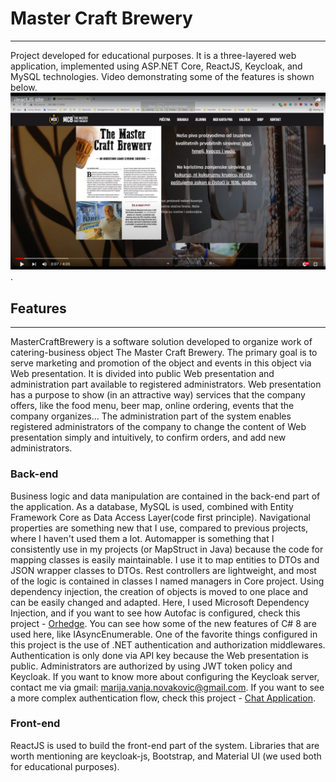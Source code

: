 # Master Craft Brewery
--------------

Project developed for educational purposes. It is a three-layered web application, implemented using ASP.NET Core, ReactJS, Keycloak, and MySQL technologies. 
Video demonstrating some of the features is shown below.  
[![MCB](./video.png)](https://youtu.be/OEtuPdPJEvI).  
## Features
---------------
MasterCraftBrewery is a software solution developed to organize work of catering-business object The Master Craft Brewery. The primary goal is to serve marketing and promotion of the object and events in this object via Web presentation. It is divided into public Web presentation and administration part available to registered administrators.
Web presentation has a purpose to show (in an attractive way) services that the company offers, like the food menu, beer map, online ordering, events that the company organizes...
The administration part of the system enables registered administrators of the company to change the content of Web presentation simply and intuitively, to confirm orders, and add new administrators.

### Back-end
Business logic and data manipulation are contained in the back-end part of the application. 
As a database, MySQL is used, combined with Entity Framework Core as Data Access Layer(code first principle). Navigational properties are something new that I use, compared to previous projects, where I haven't used them a lot.  Automapper is something that I consistently use in my projects (or MapStruct in Java) because the code for mapping classes is easily maintainable. I use it to map entities to DTOs and JSON wrapper classes to DTOs. Rest controllers are lightweight, and most of the logic is contained in classes I named managers in Core project. Using dependency injection, the creation of objects is moved to one place and can be easily changed and adapted. Here, I used Microsoft Dependency Injection, and if you want to see how Autofac is configured, check this project - [Orhedge](https://github.com/chimarry/Orhedge). You can see how some of the new features of C# 8 are used here, like IAsyncEnumerable. One of the favorite things configured in this project is the use of .NET authentication and authorization middlewares. Authentication is only done via API key because the Web presentation is public. Administrators are authorized by using JWT token policy and Keycloak. If you want to know more about configuring the Keycloak server, contact me via gmail: marija.vanja.novakovic@gmail.com. If you want to see a more complex authentication flow, check this project - [Chat Application](https://github.com/chimarry/ChatApplication). 

### Front-end
ReactJS is used to build the front-end part of the system. Libraries that are worth mentioning are keycloak-js, Bootstrap, and Material UI (we used both for educational purposes). 
